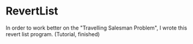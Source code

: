 # RevertList
In order to work better on the "Travelling Salesman Problem", I wrote this revert list program. (Tutorial, finished)
